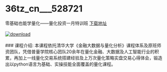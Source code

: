 # 36tz_cn___528721
零基础也能学量化——量化投资一月特训班
[下载地址](http://www.36tz.cn/article/528721 "下载地址")
<br/></br>[![download](http://36tz.cn/muke_img/2019_11_2-65-300x167.png "下载地址")](http://www.36tz.cn/article/528721 "下载地址")
<br/></br>### 课程介绍:
本课程依托清华大学《金融大数据与量化分析》课程体系及原班师资团队，凭借普量学院核心团队20余年在量化金融、大数据及人工智能行业的积累，再加上一线量化交易系统搭建经验及上万次量化策略实盘交易心得体会，锻造出以python语言为基础、实操技能全面覆盖的量化课程。


 
